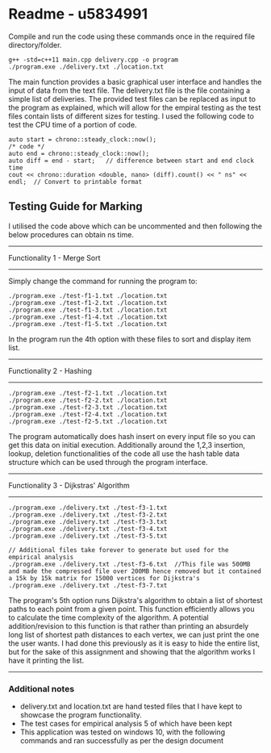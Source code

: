 # Readme - u5834991



Compile and run the code using these commands once in the required file directory/folder. 

    g++ -std=c++11 main.cpp delivery.cpp -o program
    ./program.exe ./delivery.txt ./location.txt

The main function provides a basic graphical user interface and handles the input of data from the text file. The delivery.txt file is the file containing a simple list of deliveries. The provided test files can be replaced as input to the program as explained, which will allow for the empiral testing as the test files contain lists of different sizes for testing. 
I used the following code to test the CPU time of a portion of code.

    auto start = chrono::steady_clock::now();
    /* code */
    auto end = chrono::steady_clock::now();
    auto diff = end - start;   // difference between start and end clock time
    cout << chrono::duration <double, nano> (diff).count() << " ns" << endl;  // Convert to printable format


Testing Guide for Marking 
----
I utilised the code above which can be uncommented and then following the below procedures can obtain ns time. 

---

Functionality 1 - Merge Sort

---
Simply change the command for running the program to:

    ./program.exe ./test-f1-1.txt ./location.txt
    ./program.exe ./test-f1-2.txt ./location.txt
    ./program.exe ./test-f1-3.txt ./location.txt
    ./program.exe ./test-f1-4.txt ./location.txt
    ./program.exe ./test-f1-5.txt ./location.txt

In the program run the 4th option with these files to sort and display item list. 

---

Functionality 2 - Hashing

---

    ./program.exe ./test-f2-1.txt ./location.txt
    ./program.exe ./test-f2-2.txt ./location.txt
    ./program.exe ./test-f2-3.txt ./location.txt
    ./program.exe ./test-f2-4.txt ./location.txt
    ./program.exe ./test-f2-5.txt ./location.txt

The program automatically does hash insert on every input file so you can get this data on initial execution. 
Additionally around the 1,2,3 insertion, lookup, deletion functionalities of the code all use the hash table data structure which can be used through the program interface. 

---
Functionality 3 - Dijkstras' Algorithm

---

    ./program.exe ./delivery.txt ./test-f3-1.txt
    ./program.exe ./delivery.txt ./test-f3-2.txt
    ./program.exe ./delivery.txt ./test-f3-3.txt
    ./program.exe ./delivery.txt ./test-f3-4.txt
    ./program.exe ./delivery.txt ./test-f3-5.txt

    // Additional files take forever to generate but used for the empirical analysis 
    ./program.exe ./delivery.txt ./test-f3-6.txt  //This file was 500MB and made the compressed file over 200MB hence removed but it contained a 15k by 15k matrix for 15000 vertices for Dijkstra's
    ./program.exe ./delivery.txt ./test-f3-7.txt

The program's 5th option runs Dijkstra's algorithm to obtain a list of shortest paths to each point from a given point. This function efficiently allows you to calculate the time complexity of the algorithm. 
A potential addition/revision to this function is that rather than printing an absurdely long list of shortest path distances to each vertex, we can just print the one the user wants. I had done this previously as it is easy to hide the entire list, but for the sake of this assignment and showing that the algorithm works I have it printing the list. 


---





### Additional notes

- delivery.txt and location.txt are hand tested files that I have kept to showcase the program functionality. 
- The test cases for empirical analysis 5 of which have been kept 
- This application was tested on windows 10, with the following commands and ran successfully as per the design document






